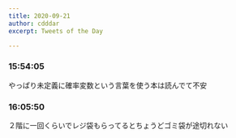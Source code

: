 ```yaml
---
title: 2020-09-21
author: cdddar
excerpt: Tweets of the Day

---
```


### 15:54:05

やっぱり未定義に確率変数という言葉を使う本は読んでて不安

### 16:05:50

２階に一回くらいでレジ袋もらってるとちょうどゴミ袋が途切れない
